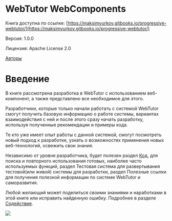 # WebTutor WebComponents

Книга доступна по ссылке: [https://maksimyurkov.gitbooks.io/progressive-webtutor/](https://maksimyurkov.gitbooks.io/progressive-webtutor/)

Версия: 1.0.0

Лицензия: Apache License 2.0

[Авторы](/CONTRIBUTORS.md)

# Введение

В книге рассмотрена разработка в WebTutor c использованием веб-компонент, а также представлено все необходимое для этого.

Разработчики, которые только начали работать с системой WebTutor смогут получить базовую информацию о работе системы, вариантах взаимодействия с ней и после этого сразу начать разработку, используя полученные рекомендации и примеры кода.

Те кто уже имеет опыт работы с данной системой, смогут посмотреть новый подход к разработке, узнать о возможностях применения новых веб-технологий, освежить свои знания.

Независимо от уровня разработчика, будет полезен раздел [Код](//Code/README.md), для поиска и повторного использования готовых, наиболее часто используемых функций, раздел Тестовая система для развертывания тестовой\(или живой\) системы для разработки, раздел Полезные ссылки для получения полезной информации по системе WebTutor и саморазвития.

Любой желающий может поделиться своими знаниями и наработками в этой книге или исправить найденную ошибку. Подробнее в разделе [Содействие](//CONTRIBUTING.md).

![](/cover.jpg)

